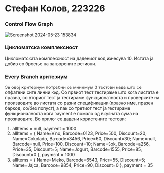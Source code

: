 # Стефан Колов, 223226
### Control Flow Graph
![Screenshot 2024-05-23 153834](https://github.com/Stefan-Kolov/SI_2024_lab2_223226/assets/137779689/f9c9906a-7074-44a9-a936-f73ecc0ac02a)
### Цикломатска комплексност
Цикломатската комплексност на дадениот код изнесува 10. Истата ја добив со броење на затворените региони.
### Every Branch критериум
За овој критериум потребни се минимум 3 тестови каде што се опфатени сите линии код. Со првиот тест тестираме што кога листата е празна, со вториот тест ја тестираме функционалноста и проверките на производите во листата со разни спецификации (празно име, празен баркод, со/без попуст), а пак со третиот тест ја тестираме функционалноста кога payment е помало од вкупната сума на прозиводите. Во прилог се дадени користените тестови:
1. allItems = null, payment = 1000
2. allItems = { Name=Vino, Barcode=0123, Price=500, Discount=20;
Name=Cokolado, Barcode=3456, Price=60, Discount=30;
Name=null, Barcode=null, Price=100, Discount=10;
Name=Sok, Barcode=a256, Price=35, Discount=5;
Name=Jogurt, Barcode=1555, Price=85, Discount=0 }, payment = 1000
3. allItems = { Name=Mleko, Barcode=6543, Price=55, Discount=5; Name=Jajca, Barcode=9854, Price=90, Discount=0 }, payment = 35

